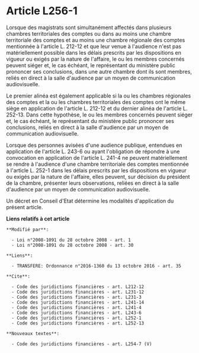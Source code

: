 # Article L256-1

Lorsque des magistrats sont simultanément affectés dans plusieurs chambres territoriales des comptes ou dans au moins une
chambre territoriale des comptes et au moins une chambre régionale des comptes mentionnée à l'article L. 212-12 et que leur
venue à l'audience n'est pas matériellement possible dans les délais prescrits par les dispositions en vigueur ou exigés par
la nature de l'affaire, le ou les membres concernés peuvent siéger et, le cas échéant, le représentant du ministère public
prononcer ses conclusions, dans une autre chambre dont ils sont membres, reliés en direct à la salle d'audience par un moyen
de communication audiovisuelle. 

Le premier alinéa est également applicable si la ou les chambres régionales des comptes et la ou les chambres territoriales
des comptes ont le même siège en application de l'article L. 212-12 et du dernier alinéa de l'article L. 252-13. Dans cette
hypothèse, le ou les membres concernés peuvent siéger et, le cas échéant, le représentant du ministère public prononcer ses
conclusions, reliés en direct à la salle d'audience par un moyen de communication audiovisuelle. 

Lorsque des personnes avisées d'une audience publique, entendues en application de l'article L. 243-6 ou ayant l'obligation
de répondre à une convocation en application de l'article L. 241-4 ne peuvent matériellement se rendre à l'audience d'une
chambre territoriale des comptes mentionnée à l'article L. 252-1 dans les délais prescrits par les dispositions en vigueur ou
exigés par la nature de l'affaire, elles peuvent, sur décision du président de la chambre, présenter leurs observations,
reliées en direct à la salle d'audience par un moyen de communication audiovisuelle. 

Un décret en Conseil d'Etat détermine les modalités d'application du présent article.

**Liens relatifs à cet article**

	**Modifié par**:

	  - Loi n°2008-1091 du 28 octobre 2008 - art. 1
	  - Loi n°2008-1091 du 28 octobre 2008 - art. 30

	**Liens**:

	  - TRANSFERE: Ordonnance n°2016-1360 du 13 octobre 2016 - art. 35

	**Cite**:

	  - Code des juridictions financières - art. L212-12
	  - Code des juridictions financières - art. L231-12
	  - Code des juridictions financières - art. L231-3
	  - Code des juridictions financières - art. L241-14
	  - Code des juridictions financières - art. L241-4
	  - Code des juridictions financières - art. L243-6
	  - Code des juridictions financières - art. L252-1
	  - Code des juridictions financières - art. L252-13

	**Nouveaux textes**:

	  - Code des juridictions financières - art. L254-7 (V)
